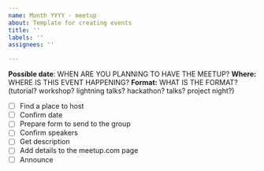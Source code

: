 ```yaml
---
name: Month YYYY - meetup
about: Template for creating events
title: ''
labels: ''
assignees: ''

---
```


**Possible date**: WHEN ARE YOU PLANNING TO HAVE THE MEETUP?
**Where:**  WHERE IS THIS EVENT HAPPENING?
**Format:** WHAT IS THE FORMAT? (tutorial? workshop? lightning talks? hackathon? talks? project night?)

- [ ] Find a place to host
- [ ] Confirm date
- [ ] Prepare form to send to the group
- [ ] Confirm speakers
- [ ] Get description 
- [ ] Add details to the meetup.com page
- [ ] Announce
